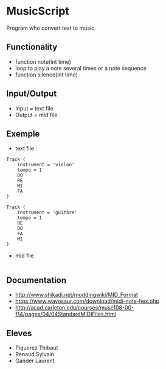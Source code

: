 # MusicScript

Program who convert text to music.

## Functionality
- function note(int time)
- loop to play a note several times or a note sequence
- function silence(int time)

## Input/Output
- Input = text file
- Output = mid file

## Exemple
- text file :

```
Track (
	instrument = 'violon'
	tempo = 1
	DO
	RE
	MI
	FA
)

Track (
	instrument = 'guitare'
	tempo = 1
	RE
	DO
	FA
	MI
)
```

- mid file

```

```

## Documentation

- http://www.shikadi.net/moddingwiki/MID_Format
- https://www.wavosaur.com/download/midi-note-hex.php
- http://acad.carleton.edu/courses/musc108-00-f14/pages/04/04StandardMIDIFiles.html

## Eleves
- Piquerez Thibaut
- Renaud Sylvain
- Gander Laurent
